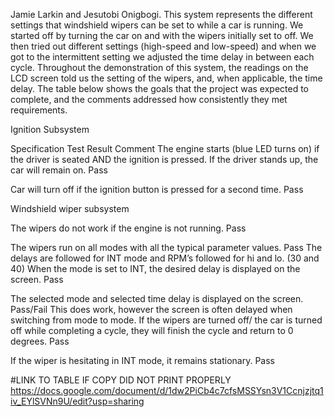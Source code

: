 Jamie Larkin and Jesutobi Onigbogi. This system represents the different settings that windshield wipers can be set to while a car is running. We started off by turning the car on and with the wipers initially set to off. We then tried out different settings (high-speed and low-speed) and when we got to the intermittent setting we adjusted the time delay in between each cycle. Throughout the demonstration of this system, the readings on the LCD screen told us the setting of the wipers, and, when applicable, the time delay. The table below shows the goals that the project was expected to complete, and the comments addressed how consistently they met requirements. 

Ignition Subsystem 




Specification
Test Result
Comment
The engine starts (blue LED turns on)  if the driver is seated AND the ignition is pressed. If the driver stands up, the car will remain on. 
Pass


Car will turn off if the ignition button is pressed for a second time. 
Pass


Windshield wiper subsystem




The wipers do not work if the engine is not running. 
Pass


The wipers run on all modes with all the typical parameter values.
Pass
The delays are followed for INT mode and RPM’s followed for hi and lo. (30 and 40)
When the mode is set to INT, the desired delay is displayed on the screen. 
Pass


The selected mode and selected time delay is displayed on the screen. 
Pass/Fail
This does work, however the screen is often delayed when switching from mode to mode.
If the wipers are turned off/ the car is turned off while completing a cycle, they will finish the cycle and return to 0 degrees. 
Pass


If the wiper is hesitating in INT mode, it remains stationary. 
Pass



#LINK TO TABLE IF COPY DID NOT PRINT PROPERLY
https://docs.google.com/document/d/1dw2PiCb4c7cfsMSSYsn3V1Ccnjzjtq1iv_EYlSVNn9U/edit?usp=sharing
